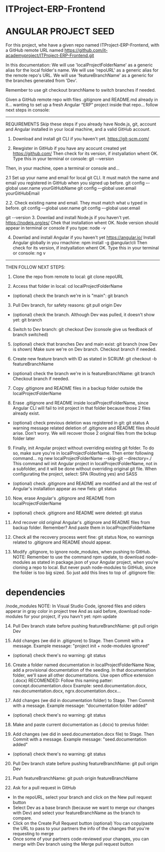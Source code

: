 # ITProject-ERP-Frontend

# ANGULAR PROJECT SEED

For this project, whe have a given repo named ITProject-ERP-Frontend, with a GitHub remote URL named  https://github.com/it-academyproject/ITProject-ERP-Frontend.git

In this documentation:
We will use 'localProjectFolderName' as a generic alias for the local folder's name.
We will use 'repoURL' as a generic alias for the remote repo's URL.
We will use 'featureBranchName' as a generic for the branches generated from 'Dev'.

Remember to use git checkout branchName to switch branches if needed.

Given a GitHub remote repo with files .gitignore and README.md already in it...
wanting to set up a fresh Angular “ERP” project inside that repo...
follow next steps in console:

***

REQUIREMENTS
Skip these steps if you already have Node.js, git, account and Angular installed in your local machine, and a valid GitHub account.

1. Download and install git CLI if you haven't yet.
https://git-scm.com/

2. Rewgister in GitHub if you have any acocunt created yet
https://github.com/
Then check for its version, if instyallation whent OK. Type this in your terminal or console: git --version

Then, in your machine, open a terminal or console and...

2.1 Set up your name and email for local git CLI. It must match the name and email you registered in GitHub when you signed up before.
git config –-global user.name yourGitHubName
git config –-global user.email yourGitHubEmail

2.2. Check existing name and email. They must match what u typed in before.
git config –-global user.name
git config –-global user.email

git --version
3. Downlad and install Node.js if you haven't yet.
https://nodejs.org/es/
Chek that installation whent OK. Node version should appear in terminal or console if you type: node -v

4. Downlad and install Angular if you haven't yet
https://angular.io/
Install Angular globally in you rmachine: npm install -g @angular/cli
Then check for its version, if instyallation whent OK. Type this in your terminal or console: ng v 

***

THEN FOLLOW NEXT STEPS:

1. Clone the repo from remote to local:	git clone repoURL

2. Access that folder in local: cd localProjectFolderName
* (optional) check the branch we're in is "main": git branch

3. Pull Dev branch, for safety reasons: git pull origin Dev
* (optional) check the branch. Although Dev was pulled, it doesn't show yet: git branch

4. Switch to Dev branch: git checkout Dev (console give us feedback of branch switched)

5. (optional) check that branches Dev and main exist: git branch (now Dev is shown)
Make sure we're on Dev branch. Checkout branch if needed.

6. Create new feature branch with ID as stated in SCRUM: 
git checkout -b featureBranchName
* (optional) check the branch we're in is featureBranchName: git branch
Checkout branch if needed.

7. Copy .gitignore and README files in a backup folder outside the localProjectFolderName
 
8. Erase .gitignore and README inside localProjectFolderName, since Angular CLI will fail to init project in that folder because those 2 files already exist.
* (optional) check previous deletion was registered in git: git status
A warning message related deletion of  .gitignore and README files should arise.
Don't worry. We will recover those 2 original files from the bckup folder later
 
9. Finally, init Angular project without overriding existing git folder.
To do so, make sure you're in localProjectFolderName. Then enter following command...
ng new localProjectFolderName --skip-git --directory=./
This command wil init Angular project in localProjectFolderName, not in a subfolder, and it will be done without overriding original git file. When configurating the project, select: SPA (Routing yes) and SASS
* (optional) check .gitignore and README are modified and all the rest of Angular's installation appear as new fiels: git status

10. Now, erase Angular's .gitignore and README from localProjectFolderName 
* (optional) check .gitignore and README were deleted: git status

11. And recover old original Angular's .gitignore and README files from backup folder. Remember? And paste them in localProjectFolderName 
 

12. Check all the recovery process went fine: git status
Now, no warnings related to .gitignore and README should appear.
 
13. Modify .gitignore, to ignore node_modules, when pushing to GitHub.
NOTE: Remember to use the command npm update, to download node-modules as stated in package.json of your Angular project, when you're cloning a repo to local. But never push node-modules to GitHiub, since the folder is too big sized.
So just add this lines to top of .gitignore file:
# dependencies
/node_modules
NOTE: In Visual Studio Code, ignored files and olders apperar in gray color in project tree
And as said before, download node-modules for your project, if you havn't yet: npm update

14. Pull Dev branch state before pushing featureBranchName:  git pull origin Dev

15. Add changes (we did in .gitignore) to Stage. Then Commit with a message.
Example message: "project init + node-modules ignored"
* (optional) check there's no warning: git status

16. Create a folder named documentation in localProjectFolderName
Now, add a provisional documentation of the seeding. In that documentation  folder, we'll save all other documentations. Use open office extension (.docx)
RECOMENDED: Follow this naming patter: concept.documentation.docx
Example: seed.documentation.docx, nav.documentation.docx, ngrx.documentation.docx...

17. Add changes (we did in documentation   folder) to Stage. Then Commit with a message.
Example message: "documentation folder added"
* (optional) check there's no warning: git status

18. Make and paste current documentation as (.docx) to previus folder:

19. Add changes (we did in seed.documentation.docx file) to Stage.
Then Commit with a message. Example message: "seed.documentation added"
* (optional) check there's no warning: git status

20. Pull Dev branch state before pushing featureBranchName:  git pull origin Dev

21. Push featureBranchName: git push origin featureBranchName

22. Ask for a pull request in GitHub
- In the repoURL, select your branch and click on the New pull request button
- Select Dev as a base branch (because we want to merge our changes with Dev) and select your featureBranchName as the branch to compare.
- Click on the Create Pull Request button
(optional) You can copy/paste the URL to pass to your partners the info of the changes that
you're requesting to merge
- Once some of your partners code-reviewed your changes, you can merge with Dev branch using the Merge pull request button

